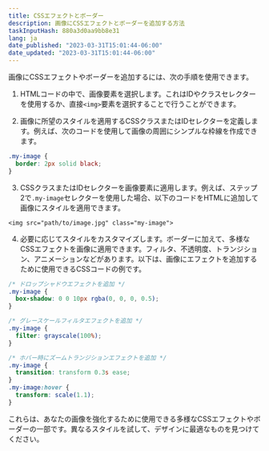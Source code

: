 ```yaml
---
title: CSSエフェクトとボーダー
description: 画像にCSSエフェクトとボーダーを追加する方法
taskInputHash: 880a3d0aa9bb8e31
lang: ja
date_published: "2023-03-31T15:01:44-06:00"
date_updated: "2023-03-31T15:01:44-06:00"
---
```

画像にCSSエフェクトやボーダーを追加するには、次の手順を使用できます。

1. HTMLコードの中で、画像要素を選択します。これはIDやクラスセレクターを使用するか、直接`<img>`要素を選択することで行うことができます。

2. 画像に所望のスタイルを適用するCSSクラスまたはIDセレクターを定義します。例えば、次のコードを使用して画像の周囲にシンプルな枠線を作成できます。

```css
.my-image {
  border: 2px solid black;
}
```

3. CSSクラスまたはIDセレクターを画像要素に適用します。例えば、ステップ2で`.my-image`セレクターを使用した場合、以下のコードをHTMLに追加して画像にスタイルを適用できます。

```arduino
<img src="path/to/image.jpg" class="my-image">
```

4. 必要に応じてスタイルをカスタマイズします。ボーダーに加えて、多様なCSSエフェクトを画像に適用できます。フィルタ、不透明度、トランジション、アニメーションなどがあります。以下は、画像にエフェクトを追加するために使用できるCSSコードの例です。

```css
/* ドロップシャドウエフェクトを追加 */
.my-image {
  box-shadow: 0 0 10px rgba(0, 0, 0, 0.5);
}

/* グレースケールフィルタエフェクトを追加 */
.my-image {
  filter: grayscale(100%);
}

/* ホバー時にズームトランジションエフェクトを追加 */
.my-image {
  transition: transform 0.3s ease;
}
.my-image:hover {
  transform: scale(1.1);
}
```

これらは、あなたの画像を強化するために使用できる多様なCSSエフェクトやボーダーの一部です。異なるスタイルを試して、デザインに最適なものを見つけてください。
